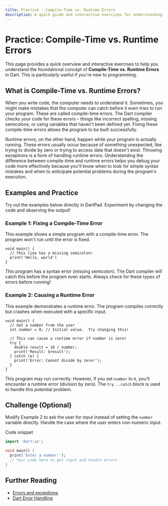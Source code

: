 ```yaml
---
title: Practice - Compile-Time vs. Runtime Errors
description: A quick guide and interactive exercises for understanding compile-time and runtime errors in Dart.
---
```


# Practice: Compile-Time vs. Runtime Errors

This page provides a quick overview and interactive exercises to help you understand the foundational concept of **Compile-Time vs. Runtime Errors** in Dart. This is particularly useful if you're new to programming.

## What is Compile-Time vs. Runtime Errors?

When you write code, the computer needs to understand it.  Sometimes, you might make mistakes that the computer can catch before it even tries to run your program. These are called compile-time errors.  The Dart compiler checks your code for these errors – things like incorrect spelling, missing semicolons, or using variables that haven't been defined yet.  Fixing these compile-time errors allows the program to be built successfully.

Runtime errors, on the other hand, happen while your program is actually running. These errors usually occur because of something unexpected, like trying to divide by zero or trying to access data that doesn't exist. Throwing exceptions is a form of handling runtime errors. Understanding the difference between compile-time and runtime errors helps you debug your code more effectively because you'll know when to look for simple syntax mistakes and when to anticipate potential problems during the program's execution.

## Examples and Practice

Try out the examples below directly in DartPad. Experiment by changing the code and observing the output!

### Example 1: Fixing a Compile-Time Error

This example shows a simple program with a compile-time error. The program won't run until the error is fixed.

```dartpad:run-dart
void main() {
  // This line has a missing semicolon!
  print('Hello, world') 
}
```

This program has a syntax error (missing semicolon). The Dart compiler will catch this before the program even starts. Always check for these types of errors before running!

### Example 2: Causing a Runtime Error

This example demonstrates a runtime error. The program compiles correctly but crashes when executed with a specific input.

```dartpad:run-dart
void main() {
  // Get a number from the user
  int number = 0; // Initial value.  Try changing this!

  // This can cause a runtime error if number is zero!
  try {
    double result = 10 / number;
    print('Result: $result');
  } catch (e) {
    print('Error: Cannot divide by zero!');
  }
}
```

This program may run correctly. However, if you set `number` to `0`, you'll encounter a runtime error (division by zero). The `try...catch` block is used to handle this potential problem.

## Challenge (Optional)
Modify Example 2 to ask the user for input instead of setting the `number` variable directly.  Handle the case where the user enters non-numeric input.

Code snippet

```dart
import 'dart:io';

void main() {
  print('Enter a number:');
  // Your code here to get input and handle errors
}
```

## Further Reading

*   [Errors and exceptions](https://dart.dev/errors)
*   [Dart Error Handling](https://www.tutorialspoint.com/dart_programming/dart_programming_error_handling.htm)
